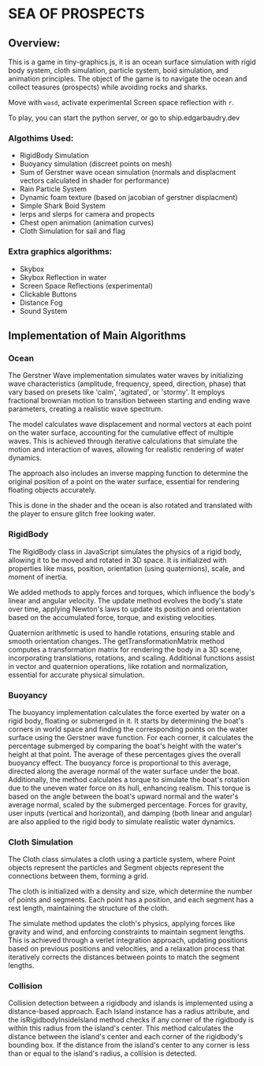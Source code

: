 # SEA OF PROSPECTS

## Overview:

This is a game in tiny-graphics.js, it is an ocean surface simulation with rigid body system, cloth simulation, particle system, boid simulation, and animation principles. The object of the game is to navigate the ocean and collect teasures (prospects) while avoiding rocks and sharks.

Move with `wasd`, activate experimental Screen space reflection with `r`.

To play, you can start the python server, or go to ship.edgarbaudry.dev

### Algothims Used:
 - RigidBody Simulation
 - Buoyancy simulation (discreet points on mesh)
 - Sum of Gerstner wave ocean simulation (normals and displacment vectors calculated in shader for performance)
 - Rain Particle System
 - Dynamic foam texture (based on jacobian of gerstner displacment)
 - Simple Shark Boid System
 - lerps and slerps for camera and propects
 - Chest open animation (animation curves)
 - Cloth Simulation for sail and flag

### Extra graphics algorithms:
 - Skybox
 - Skybox Reflection in water
 - Screen Space Reflections (experimental)
 - Clickable Buttons
 - Distance Fog
 - Sound System

## Implementation of Main Algorithms

### Ocean

The Gerstner Wave implementation simulates water waves by initializing wave characteristics (amplitude, frequency, speed, direction, phase) that vary based on presets like 'calm', 'agitated', or 'stormy'. It employs fractional brownian motion to transition between starting and ending wave parameters, creating a realistic wave spectrum. 

The model calculates wave displacement and normal vectors at each point on the water surface, accounting for the cumulative effect of multiple waves. This is achieved through iterative calculations that simulate the motion and interaction of waves, allowing for realistic rendering of water dynamics.

The approach also includes an inverse mapping function to determine the original position of a point on the water surface, essential for rendering floating objects accurately.

This is done in the shader and the ocean is also rotated and translated with the player to ensure glitch free looking water.


### RigidBody

The RigidBody class in JavaScript simulates the physics of a rigid body, allowing it to be moved and rotated in 3D space. It is initialized with properties like mass, position, orientation (using quaternions), scale, and moment of inertia. 

We added methods to apply forces and torques, which influence the body's linear and angular velocity. The update method evolves the body's state over time, applying Newton's laws to update its position and orientation based on the accumulated force, torque, and existing velocities. 

Quaternion arithmetic is used to handle rotations, ensuring stable and smooth orientation changes. The getTransformationMatrix method computes a transformation matrix for rendering the body in a 3D scene, incorporating translations, rotations, and scaling. Additional functions assist in vector and quaternion operations, like rotation and normalization, essential for accurate physical simulation.


### Buoyancy

The buoyancy implementation calculates the force exerted by water on a rigid body, floating or submerged in it. It starts by determining the boat's corners in world space and finding the corresponding points on the water surface using the Gerstner wave function. For each corner, it calculates the percentage submerged by comparing the boat's height with the water's height at that point. The average of these percentages gives the overall buoyancy effect. The buoyancy force is proportional to this average, directed along the average normal of the water surface under the boat. Additionally, the method calculates a torque to simulate the boat's rotation due to the uneven water force on its hull, enhancing realism. This torque is based on the angle between the boat's upward normal and the water's average normal, scaled by the submerged percentage. Forces for gravity, user inputs (vertical and horizontal), and damping (both linear and angular) are also applied to the rigid body to simulate realistic water dynamics.


### Cloth Simulation

The Cloth class simulates a cloth using a particle system, where Point objects represent the particles and Segment objects represent the connections between them, forming a grid. 

The cloth is initialized with a density and size, which determine the number of points and segments. Each point has a position, and each segment has a rest length, maintaining the structure of the cloth. 

The simulate method updates the cloth's physics, applying forces like gravity and wind, and enforcing constraints to maintain segment lengths. This is achieved through a verlet integration approach, updating positions based on previous positions and velocities, and a relaxation process that iteratively corrects the distances between points to match the segment lengths.


### Collision

Collision detection between a rigidbody and islands is implemented using a distance-based approach. Each Island instance has a radius attribute, and the isRigidbodyInsideIsland method checks if any corner of the rigidbody is within this radius from the island's center. This method calculates the distance between the island's center and each corner of the rigidbody's bounding box. If the distance from the island's center to any corner is less than or equal to the island's radius, a collision is detected.
